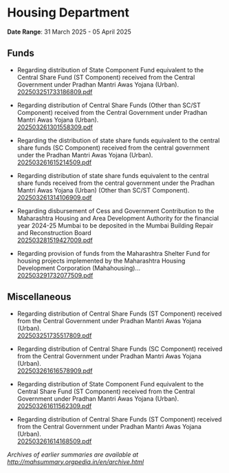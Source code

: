 # Housing Department

**Date Range**: 31 March 2025 - 05 April 2025


## Funds
- Regarding distribution of State Component Fund equivalent to the Central Share Fund (ST Component) received from the Central Government under Pradhan Mantri Awas Yojana (Urban).\
  [202503251733186809.pdf](https://gr.maharashtra.gov.in/Site/Upload/Government%20Resolutions/English/202503251733186809.pdf)

- Regarding distribution of Central Share Funds (Other than SC/ST Component) received from the Central Government under Pradhan Mantri Awas Yojana (Urban).\
  [202503261301558309.pdf](https://gr.maharashtra.gov.in/Site/Upload/Government%20Resolutions/English/202503261301558309.pdf)

- Regarding the distribution of state share funds equivalent to the central share funds (SC Component) received from the central government under the Pradhan Mantri Awas Yojana (Urban).\
  [202503261615214509.pdf](https://gr.maharashtra.gov.in/Site/Upload/Government%20Resolutions/English/202503261615214509.pdf)

- Regarding distribution of state share funds equivalent to the central share funds received from the central government under the Pradhan Mantri Awas Yojana (Urban) (Other than SC/ST Component).\
  [202503261314106909.pdf](https://gr.maharashtra.gov.in/Site/Upload/Government%20Resolutions/English/202503261314106909.pdf)

- Regarding disbursement of Cess and Government Contribution to the Maharashtra Housing and Area Development Authority for the financial year 2024-25 Mumbai to be deposited in the Mumbai Building Repair and Reconstruction Board\
  [202503281519427009.pdf](https://gr.maharashtra.gov.in/Site/Upload/Government%20Resolutions/English/202503281519427009.pdf)

- Regarding provision of funds from the Maharashtra Shelter Fund for housing projects implemented by the Maharashtra Housing Development Corporation (Mahahousing)...\
  [202503291732077509.pdf](https://gr.maharashtra.gov.in/Site/Upload/Government%20Resolutions/English/202503291732077509.pdf)

## Miscellaneous
- Regarding distribution of Central Share Funds (ST Component) received from the Central Government under Pradhan Mantri Awas Yojana (Urban).\
  [202503251735517809.pdf](https://gr.maharashtra.gov.in/Site/Upload/Government%20Resolutions/English/202503251735517809.pdf)

- Regarding distribution of Central Share Funds (SC Component) received from the Central Government under Pradhan Mantri Awas Yojana (Urban).\
  [202503261616578909.pdf](https://gr.maharashtra.gov.in/Site/Upload/Government%20Resolutions/English/202503261616578909.pdf)

- Regarding distribution of State Component Fund equivalent to the Central Share Fund (ST Component) received from the Central Government under Pradhan Mantri Awas Yojana (Urban).\
  [202503261611562309.pdf](https://gr.maharashtra.gov.in/Site/Upload/Government%20Resolutions/English/202503261611562309.pdf)

- Regarding distribution of Central Share Funds (ST Component) received from the Central Government under Pradhan Mantri Awas Yojana (Urban).\
  [202503261614168509.pdf](https://gr.maharashtra.gov.in/Site/Upload/Government%20Resolutions/English/202503261614168509.pdf)


*Archives of earlier summaries are available at http://mahsummary.orgpedia.in/en/archive.html*